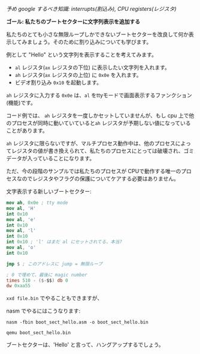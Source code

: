 *予め google するべき知識: interrupts(割込み), CPU
registers(レジスタ)*

**ゴール: 私たちのブートセクターに文字列表示を追加する**

私たちのとても小さな無限ループしかできないブートセクターを改良して何か表示してみましょう。そのために割り込みについても学びます。

例として "Hello" という文字列を表示することを考えてみます。
+ `al` レジスタ(`ax` レジスタの下位) に表示したい文字列を入れます。
+ `ah` レジスタ(`ax` レジスタの上位) に `0x0e` を入れます。
+ ビデオ割り込み `0x10` を起動します。

`ah` レジスタに入力する `0x0e` は、`al` をttyモードで画面表示するファンクション(機能)です。

コード例では、 `ah` レジスタを一度しかセットしていませんが、もし cpu 上で他のプロセスが同時に動いていていると`ah` レジスタが予期しない値になっていることがあります。

`ah` レジスタに限らないですが、マルチプロセス動作中は、他のプロセスによってレジスタの値が書き換えられて、私たちのプロセスにとっては破壊され、ゴミデータが入っていることになります。

ただ、今の段階のサンプルでは私たちのプロセスが CPUで動作する唯一のプロセスなのでレジスタやフラグの保護についてケアする必要はありません。

文字表示する新しいブートセクター:
```nasm
mov ah, 0x0e ; tty mode
mov al, 'H'
int 0x10
mov al, 'e'
int 0x10
mov al, 'l'
int 0x10
int 0x10 ; 'l' はまだ al にセットされてる、本当?
mov al, 'o'
int 0x10

jmp $ ; このアドレスに jump = 無限ループ

; 0 で埋めて、最後に magic number
times 510 - ($-$$) db 0
dw 0xaa55 
```

`xxd file.bin` でやることもできますが、

nasm でやるにはこうなります:

`nasm -fbin boot_sect_hello.asm -o boot_sect_hello.bin`

`qemu boot_sect_hello.bin`

ブートセクターは、'Hello' と言って、ハングアップするでしょう。
